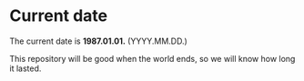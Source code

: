 # Current date

The current date is **1987.01.01.** (YYYY.MM.DD.)

This repository will be good when the world ends, so we will know how long it lasted.